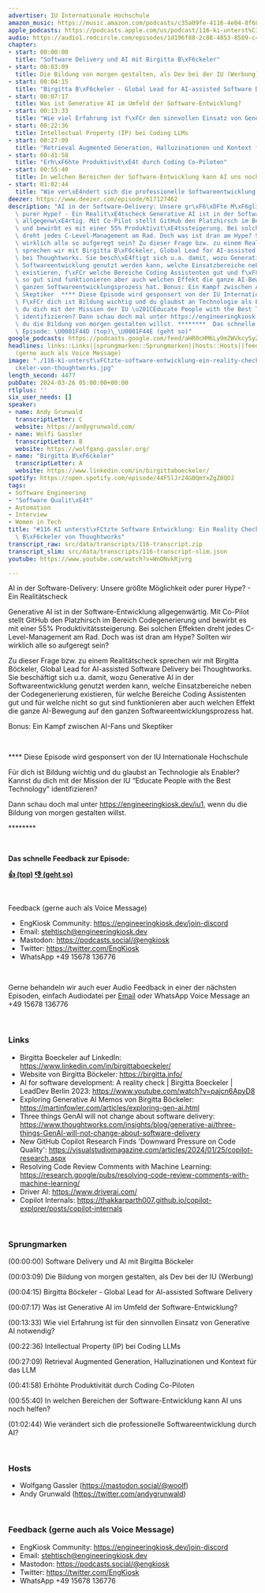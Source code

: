```yaml
---
advertiser: IU Internationale Hochschule
amazon_music: https://music.amazon.com/podcasts/c35a09fe-4116-4e04-8f68-77d61b112e46/episodes/28d9baeb-f5ca-4b44-a7bf-9995a74872b5/engineering-kiosk-116-ki-unterst%C3%BCtzte-software-entwicklung-ein-reality-check-mit-birgitta-b%C3%B6ckeler-von-thoughtworks
apple_podcasts: https://podcasts.apple.com/us/podcast/116-ki-unterst%C3%BCtzte-software-entwicklung-ein-reality/id1603082924?i=1000650450310&uo=4
audio: https://audio1.redcircle.com/episodes/1d196f88-2c88-4853-8589-c40d829853b4/stream.mp3
chapter:
- start: 00:00:00
  title: "Software Delivery und AI mit Birgitta B\xF6ckeler"
- start: 00:03:09
  title: Die Bildung von morgen gestalten, als Dev bei der IU (Werbung)
- start: 00:04:15
  title: "Birgitta B\xF6ckeler - Global Lead for AI-assisted Software Delivery"
- start: 00:07:17
  title: Was ist Generative AI im Umfeld der Software-Entwicklung?
- start: 00:13:33
  title: "Wie viel Erfahrung ist f\xFCr den sinnvollen Einsatz von Generative AI notwendig?"
- start: 00:22:36
  title: Intellectual Property (IP) bei Coding LLMs
- start: 00:27:09
  title: "Retrieval Augmented Generation, Halluzinationen und Kontext f\xFCr das LLM"
- start: 00:41:58
  title: "Erh\xF6hte Produktivit\xE4t durch Coding Co-Piloten"
- start: 00:55:40
  title: In welchen Bereichen der Software-Entwicklung kann AI uns noch helfen?
- start: 01:02:44
  title: "Wie ver\xE4ndert sich die professionelle Softwareentwicklung durch AI?"
deezer: https://www.deezer.com/episode/617127462
description: "AI in der Software-Delivery: Unsere gr\xF6\xDFte M\xF6glichkeit oder\
  \ purer Hype? - Ein Realit\xE4tscheck Generative AI ist in der Software-Entwicklung\
  \ allgegenw\xE4rtig. Mit Co-Pilot stellt GitHub den Platzhirsch im Bereich Codegenerierung\
  \ und bewirbt es mit einer 55% Produktivit\xE4tssteigerung. Bei solchen Effekten\
  \ dreht jedes C-Level-Management am Rad. Doch was ist dran am Hype? Sollten wir\
  \ wirklich alle so aufgeregt sein? Zu dieser Frage bzw. zu einem Realit\xE4tscheck\
  \ sprechen wir mit Birgitta B\xF6ckeler, Global Lead for AI-assisted Software Delivery\
  \ bei Thoughtworks. Sie besch\xE4ftigt sich u.a. damit, wozu Generative AI in der\
  \ Softwareentwicklung genutzt werden kann, welche Einsatzbereiche neben der Codegenerierung\
  \ existieren, f\xFCr welche Bereiche Coding Assistenten gut und f\xFCr welche nicht\
  \ so gut sind funktionieren aber auch welchen Effekt die ganze AI-Bewegung auf den\
  \ ganzen Softwareentwicklungsprozess hat. Bonus: Ein Kampf zwischen AI-Fans und\
  \ Skeptiker  **** Diese Episode wird gesponsert von der IU Internationale Hochschule\
  \ F\xFCr dich ist Bildung wichtig und du glaubst an Technologie als Enabler? Kannst\
  \ du dich mit der Mission der IU \u201CEducate People with the Best Technology\"\
  \ identifizieren? Dann schau doch mal unter https://engineeringkiosk.dev/iu1, wenn\
  \ du die Bildung von morgen gestalten willst. ********  Das schnelle Feedback zur\
  \ Episode: \U0001F44D (top)\_\U0001F44E (geht so)"
google_podcasts: https://podcasts.google.com/feed/aHR0cHM6Ly9mZWVkcy5yZWRjaXJjbGUuY29tLzBlY2ZkZmQ3LWZkYTEtNGMzZC05NTE1LTQ3NjcyN2Y5ZGY1ZQ/episode/OTIxYTI0MWEtMTJkYS00ZWU3LWFkOWUtZjc5ZDFhOWY2M2U0?sa=X&ved=2ahUKEwjE2Zz4l5GFAxVspokEHQKhBh0QkfYCegQIARAF
headlines: links::Links||sprungmarken::Sprungmarken||hosts::Hosts||feedback-gerne-auch-als-voice-message::Feedback
  (gerne auch als Voice Message)
image: "./116-ki-unterst\xFCtzte-software-entwicklung-ein-reality-check-mit-birgitta-b\xF6\
  ckeler-von-thoughtworks.jpg"
length_second: 4477
pubDate: 2024-03-26 05:00:00+00:00
rtlplus: ''
six_user_needs: []
speaker:
- name: Andy Grunwald
  transcriptLetter: C
  website: https://andygrunwald.com/
- name: Wolfi Gassler
  transcriptLetter: B
  website: https://wolfgang.gassler.org/
- name: "Birgitta B\xF6ckeler"
  transcriptLetter: A
  website: https://www.linkedin.com/in/birgittaboeckeler/
spotify: https://open.spotify.com/episode/44FSlJr24G0QmYxZgZ8QOJ
tags:
- Software Engineering
- "Software Qualit\xE4t"
- Automation
- Interview
- Women in Tech
title: "#116 KI unterst\xFCtzte Software Entwicklung: Ein Reality Check mit Birgitta\
  \ B\xF6ckeler von Thoughtworks"
transcript_raw: src/data/transcripts/116-transcript.zip
transcript_slim: src/data/transcripts/116-transcript-slim.json
youtube: https://www.youtube.com/watch?v=WnONvkRjvrg

---
```

<p>AI in der Software-Delivery: Unsere größte Möglichkeit oder purer Hype? - Ein Realitätscheck</p><p>Generative AI ist in der Software-Entwicklung allgegenwärtig. Mit Co-Pilot stellt GitHub den Platzhirsch im Bereich Codegenerierung und bewirbt es mit einer 55% Produktivitätssteigerung. Bei solchen Effekten dreht jedes C-Level-Management am Rad. Doch was ist dran am Hype? Sollten wir wirklich alle so aufgeregt sein?</p><p>Zu dieser Frage bzw. zu einem Realitätscheck sprechen wir mit Birgitta Böckeler, Global Lead for AI-assisted Software Delivery bei Thoughtworks. Sie beschäftigt sich u.a. damit, wozu Generative AI in der Softwareentwicklung genutzt werden kann, welche Einsatzbereiche neben der Codegenerierung existieren, für welche Bereiche Coding Assistenten gut und für welche nicht so gut sind funktionieren aber auch welchen Effekt die ganze AI-Bewegung auf den ganzen Softwareentwicklungsprozess hat.</p><p>Bonus: Ein Kampf zwischen AI-Fans und Skeptiker</p><p><br></p><p><span>**** Diese Episode wird gesponsert von der IU Internationale Hochschule</span></p><p><span>Für dich ist Bildung wichtig und du glaubst an Technologie als Enabler? Kannst du dich mit der Mission der IU “Educate People with the Best Technology&#34; identifizieren?</span></p><p><span>Dann schau doch mal unter </span><a href="https://engineeringkiosk.dev/iu1">https://engineeringkiosk.dev/iu1</a><span>, wenn du die Bildung von morgen gestalten willst.</span></p><p><span>****</span>****</p><p><br></p><p><strong>Das schnelle Feedback zur Episode:</strong></p><p><a href="https://api.openpodcast.dev/feedback/116/upvote" rel="nofollow"><strong>👍 (top)</strong></a><strong> </strong><a href="https://api.openpodcast.dev/feedback/116/downvote" rel="nofollow"><strong>👎 (geht so)</strong></a></p><p><br></p><p>Feedback (gerne auch als Voice Message)</p><ul><li>EngKiosk Community: <a href="https://engineeringkiosk.dev/join-discord">https://engineeringkiosk.dev/join-discord</a> </li><li>Email: <a href="mailto:stehtisch@engineeringkiosk.dev" rel="nofollow">stehtisch@engineeringkiosk.dev</a></li><li>Mastodon: <a href="https://podcasts.social/@engkiosk" rel="nofollow">https://podcasts.social/@engkiosk</a></li><li>Twitter: <a href="https://twitter.com/EngKiosk" rel="nofollow">https://twitter.com/EngKiosk</a></li><li>WhatsApp +49 15678 136776</li></ul><p><br></p><p>Gerne behandeln wir auch euer Audio Feedback in einer der nächsten Episoden, einfach Audiodatei per <a href="https://engineeringkiosk.dev/kontakt/">Email</a> oder WhatsApp Voice Message an +49 15678 136776</p><p><br></p><h3 id="links">Links</h3><ul><li>Birgitta Boeckeler auf LinkedIn: <a href="https://www.linkedin.com/in/birgittaboeckeler/" rel="nofollow">https://www.linkedin.com/in/birgittaboeckeler/</a></li><li>Website von Birgitta Böckeler: <a href="https://birgitta.info/" rel="nofollow">https://birgitta.info/</a></li><li>AI for software development: A reality check | Birgitta Boeckeler | LeadDev Berlin 2023: <a href="https://www.youtube.com/watch?v=pajcn6ApyD8" rel="nofollow">https://www.youtube.com/watch?v=pajcn6ApyD8</a></li><li>Exploring Generative AI Memos von Birgitta Böckeler: <a href="https://martinfowler.com/articles/exploring-gen-ai.html" rel="nofollow">https://martinfowler.com/articles/exploring-gen-ai.html</a></li><li>Three things GenAI will not change about software delivery: <a href="https://www.thoughtworks.com/insights/blog/generative-ai/three-things-GenAI-will-not-change-about-software-delivery" rel="nofollow">https://www.thoughtworks.com/insights/blog/generative-ai/three-things-GenAI-will-not-change-about-software-delivery</a></li><li>New GitHub Copilot Research Finds &#39;Downward Pressure on Code Quality&#39;: <a href="https://visualstudiomagazine.com/articles/2024/01/25/copilot-research.aspx" rel="nofollow">https://visualstudiomagazine.com/articles/2024/01/25/copilot-research.aspx</a></li><li>Resolving Code Review Comments with Machine Learning: <a href="https://research.google/pubs/resolving-code-review-comments-with-machine-learning/" rel="nofollow">https://research.google/pubs/resolving-code-review-comments-with-machine-learning/</a></li><li>Driver AI: <a href="https://www.driverai.com/" rel="nofollow">https://www.driverai.com/</a></li><li>Copilot Internals: <a href="https://thakkarparth007.github.io/copilot-explorer/posts/copilot-internals" rel="nofollow">https://thakkarparth007.github.io/copilot-explorer/posts/copilot-internals</a></li></ul><p><br></p><h3 id="sprungmarken">Sprungmarken</h3><p>(00:00:00) Software Delivery und AI mit Birgitta Böckeler</p><p>(00:03:09) Die Bildung von morgen gestalten, als Dev bei der IU (Werbung)</p><p>(00:04:15) Birgitta Böckeler - Global Lead for AI-assisted Software Delivery</p><p>(00:07:17) Was ist Generative AI im Umfeld der Software-Entwicklung?</p><p>(00:13:33) Wie viel Erfahrung ist für den sinnvollen Einsatz von Generative AI notwendig?</p><p>(00:22:36) Intellectual Property (IP) bei Coding LLMs</p><p>(00:27:09) Retrieval Augmented Generation, Halluzinationen und Kontext für das LLM</p><p>(00:41:58) Erhöhte Produktivität durch Coding Co-Piloten</p><p>(00:55:40) In welchen Bereichen der Software-Entwicklung kann AI uns noch helfen?</p><p>(01:02:44) Wie verändert sich die professionelle Softwareentwicklung durch AI?</p><p><br></p><h3 id="hosts">Hosts</h3><ul><li>Wolfgang Gassler (<a href="https://mastodon.social/@woolf" rel="nofollow">https://mastodon.social/@woolf</a>)</li><li>Andy Grunwald (<a href="https://twitter.com/andygrunwald" rel="nofollow">https://twitter.com/andygrunwald</a>)</li></ul><p><br></p><h3 id="feedback-gerne-auch-als-voice-message">Feedback (gerne auch als Voice Message)</h3><ul><li>EngKiosk Community: <a href="https://engineeringkiosk.dev/join-discord">https://engineeringkiosk.dev/join-discord</a> </li><li>Email: <a href="mailto:stehtisch@engineeringkiosk.dev" rel="nofollow">stehtisch@engineeringkiosk.dev</a></li><li>Mastodon: <a href="https://podcasts.social/@engkiosk" rel="nofollow">https://podcasts.social/@engkiosk</a></li><li>Twitter: <a href="https://twitter.com/EngKiosk" rel="nofollow">https://twitter.com/EngKiosk</a></li><li>WhatsApp +49 15678 136776</li></ul>